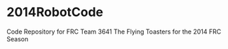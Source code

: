 2014RobotCode
=============

Code Repository for FRC Team 3641 The Flying Toasters for the 2014 FRC Season
